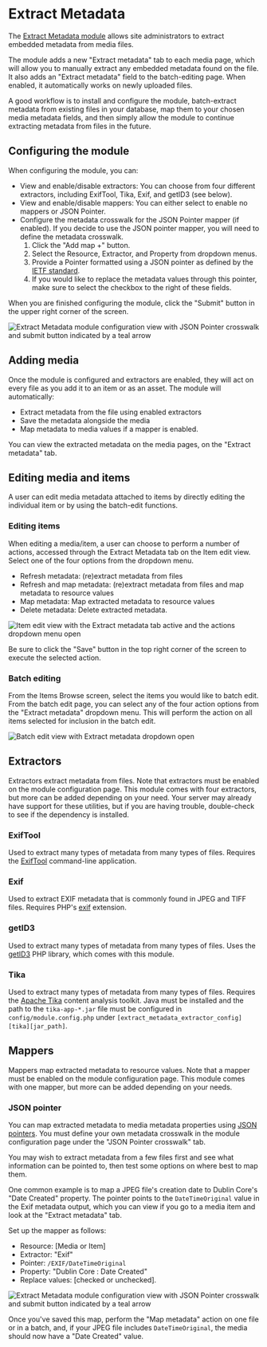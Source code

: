 # Extract Metadata

The [Extract Metadata module](https://omeka.org/s/modules/ExtractMetadata) allows site administrators to extract embedded metadata from media files. 

The module adds a new "Extract metadata" tab to each media page, which will allow you to manually extract any embedded metadata found on the file. It also adds an "Extract metadata" field to the batch-editing page. When enabled, it automatically works on newly uploaded files. 

A good workflow is to install and configure the module, batch-extract metadata from existing files in your database, map them to your chosen media metadata fields, and then simply allow the module to continue extracting metadata from files in the future.

## Configuring the module

When configuring the module, you can:

- View and enable/disable extractors: You can choose from four different extractors, including ExifTool, Tika, Exif, and getID3 (see below).
- View and enable/disable mappers: You can either select to enable no mappers or JSON Pointer.
- Configure the metadata crosswalk for the JSON Pointer mapper (if enabled). If you decide to use the JSON pointer mapper, you will need to define the metadata crosswalk. 
    1. Click the "Add map +" button.
    1. Select the Resource, Extractor, and Property from dropdown menus.
    1. Provide a Pointer formatted using a JSON pointer as defined by the [IETF standard](https://datatracker.ietf.org/doc/html/rfc6901).
    1. If you would like to replace the metadata values through this pointer, make sure to select the checkbox to the right of these fields.

When you are finished configuring the module, click the "Submit" button in the upper right corner of the screen.

![Extract Metadata module configuration view with JSON Pointer crosswalk and submit button indicated by a teal arrow](../modules/modulesfiles/extractMetadata_config.png)

## Adding media

Once the module is configured and extractors are enabled, they will act on every file as you add it to an item or as an asset. The module will automatically:

- Extract metadata from the file using enabled extractors
- Save the metadata alongside the media
- Map metadata to media values if a mapper is enabled.

You can view the extracted metadata on the media pages, on the "Extract metadata" tab.

## Editing media and items

A user can edit media metadata attached to items by directly editing the individual item or by using the batch-edit functions.

### Editing items
When editing a media/item, a user can choose to perform a number of actions, accessed through the Extract Metadata tab on the Item edit view. Select one of the four options from the dropdown menu.

- Refresh metadata: (re)extract metadata from files
- Refresh and map metadata: (re)extract metadata from files and map metadata to resource values
- Map metadata: Map extracted metadata to resource values
- Delete metadata: Delete extracted metadata.

![Item edit view with the Extract metadata tab active and the actions dropdown menu open](../modules/modulesfiles/extractMetadata_actions.png)

Be sure to click the "Save" button in the top right corner of the screen to execute the selected action.

### Batch editing

From the Items Browse screen, select the items you would like to batch edit. From the batch edit page, you can select any of the four action options from the "Extract metadata" dropdown menu. This will perform the action on all items selected for inclusion in the batch edit. 

![Batch edit view with Extract metadata dropdown open](../modules/modulesfiles/extractmetadata_batchedit.png)

## Extractors

Extractors extract metadata from files. Note that extractors must be enabled on the module configuration page. This module comes with four extractors, but more can be added depending on your need. Your server may already have support for these utilities, but if you are having trouble, double-check to see if the dependency is installed.

### ExifTool

Used to extract many types of metadata from many types of files. Requires the [ExifTool](https://exiftool.org/) command-line application.

### Exif

Used to extract EXIF metadata that is commonly found in JPEG and TIFF files. Requires PHP's [exif](https://www.php.net/manual/en/book.exif.php) extension.

### getID3

Used to extract many types of metadata from many types of files. Uses the [getID3](https://github.com/JamesHeinrich/getID3) PHP library, which comes with this module.
 
### Tika

Used to extract many types of metadata from many types of files. Requires the [Apache Tika](https://tika.apache.org/) content analysis toolkit. Java must be installed and the path to the `tika-app-*.jar` file must be configured in `config/module.config.php` under `[extract_metadata_extractor_config][tika][jar_path]`.

## Mappers

Mappers map extracted metadata to resource values. Note that a mapper must be enabled on the module configuration page. This module comes with one mapper, but more can be added depending on your needs.

<!--- how? with modules? --->

### JSON pointer

You can map extracted metadata to media metadata properties using [JSON pointers](https://datatracker.ietf.org/doc/html/rfc6901). You must define your own metadata crosswalk in the module configuration page under the "JSON Pointer crosswalk" tab.

You may wish to extract metadata from a few files first and see what information can be pointed to, then test some options on where best to map them.

One common example is to map a JPEG file's creation date to Dublin Core's "Date Created" property. The pointer points to the `DateTimeOriginal` value in the Exif metadata output, which you can view if you go to a media item and look at the "Extract metadata" tab. 

Set up the mapper as follows:
+ Resource: [Media or Item]
+ Extractor: "Exif"
+ Pointer: `/EXIF/DateTimeOriginal`
+ Property: "Dublin Core : Date Created"
+ Replace values: [checked or unchecked].

![Extract Metadata module configuration view with JSON Pointer crosswalk and submit button indicated by a teal arrow](../modules/modulesfiles/extractMetadata_config.png)

Once you've saved this map, perform the "Map metadata" action on one file or in a batch, and, if your JPEG file includes `DateTimeOriginal`, the media should now have a "Date Created" value.